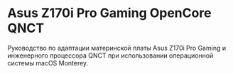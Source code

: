 # Asus Z170i Pro Gaming OpenCore QNCT
Руководство по адаптации материнской платы Asus Z170i Pro Gaming и инженерного процессора QNCT при использовании операционной системы macOS Monterey.
